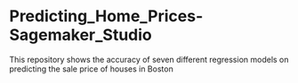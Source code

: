 # Predicting_Home_Prices-Sagemaker_Studio
This repository shows the accuracy of seven different regression models on predicting the sale price of houses in Boston

